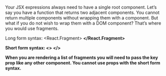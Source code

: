 Your JSX expressions always need to have a single root component. Let’s say you have a function that returns two adjacent components. You cannot return multiple components without wrapping them with a component. But what if you do not wish to wrap them with a DOM component? That’s where you would use fragments.

Long form syntax:
<React.Fragment>
  <A />
  <B />
</React.Fragment>

Short form syntax:
<>
  <A />
  <B />
</>

When you are rendering a list of fragments you will need to pass the key prop like any other component. You cannot use props with the short form syntax.
